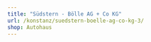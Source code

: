 ```yaml
---
title: "Südstern - Bölle AG + Co KG"
url: /konstanz/suedstern-boelle-ag-co-kg-3/
shop: Autohaus
---
```

